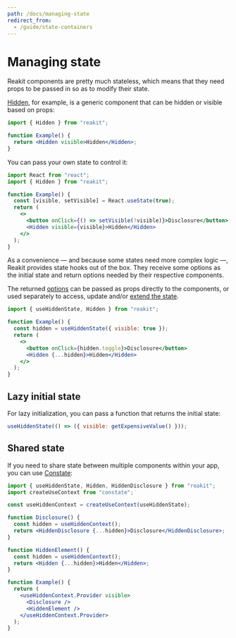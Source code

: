 ```yaml
---
path: /docs/managing-state
redirect_from:
  - /guide/state-containers
---
```


# Managing state

Reakit components are pretty much stateless, which means that they need props to be passed in so as to modify their state.

[Hidden](/docs/hidden), for example, is a generic component that can be hidden or visible based on props:

```jsx
import { Hidden } from "reakit";

function Example() {
  return <Hidden visible>Hidden</Hidden>;
}
```

You can pass your own state to control it:

```jsx
import React from "react";
import { Hidden } from "reakit";

function Example() {
  const [visible, setVisible] = React.useState(true);
  return (
    <>
      <button onClick={() => setVisible(!visible)}>Disclosure</button>
      <Hidden visible={visible}>Hidden</Hidden>
    </>
  );
}
```

As a convenience — and because some states need more complex logic —, Reakit provides state hooks out of the box. They receive some options as the initial state and return options needed by their respective components. 

The returned [options](/docs/basic-concepts#options) can be passed as props directly to the components, or used separately to access, update and/or [extend the state](/docs/composition#state-hooks).

```jsx
import { useHiddenState, Hidden } from "reakit";

function Example() {
  const hidden = useHiddenState({ visible: true });
  return (
    <>
      <button onClick={hidden.toggle}>Disclosure</button>
      <Hidden {...hidden}>Hidden</Hidden>
    </>
  );
}
```

## Lazy initial state

For lazy initialization, you can pass a function that returns the initial state:

<!-- eslint-disable no-undef -->
```js
useHiddenState(() => ({ visible: getExpensiveValue() }));
```

## Shared state

If you need to share state between multiple components within your app, you can use [Constate](https://github.com/diegohaz/constate):

```jsx
import { useHiddenState, Hidden, HiddenDisclosure } from "reakit";
import createUseContext from "constate";

const useHiddenContext = createUseContext(useHiddenState);

function Disclosure() {
  const hidden = useHiddenContext();
  return <HiddenDisclosure {...hidden}>Disclosure</HiddenDisclosure>;
}

function HiddenElement() {
  const hidden = useHiddenContext();
  return <Hidden {...hidden}>Hidden</Hidden>;
}

function Example() {
  return (
    <useHiddenContext.Provider visible>
      <Disclosure />
      <HiddenElement />
    </useHiddenContext.Provider>
  );
}
```